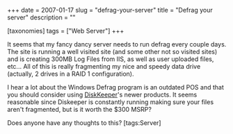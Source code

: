 +++
date = 2007-01-17
slug = "defrag-your-server"
title = "Defrag your server"
description = ""

[taxonomies]
tags = ["Web Server"]
+++

It seems that my fancy dancy server needs to run defrag every couple days. The site is running a well visited site (and some other not so visited sites) and is creating 300MB Log Files from IIS, as well as user uploaded files, etc... All of this is really fragmenting my nice and speedy data drive (actually, 2 drives in a RAID 1 configuration).

<!-- more -->

I hear a lot about the Windows Defrag program is an outdated POS and that you should  consider using [DiskKeeper](http://www.diskeeper.com/diskeeper/standard/standard.asp)'s newer products. It seems reasonable since Diskeeper is constantly running making sure your files aren't fragmented, but is it worth the $300 MSRP?

Does anyone have any thoughts to this?  [tags:Server]
